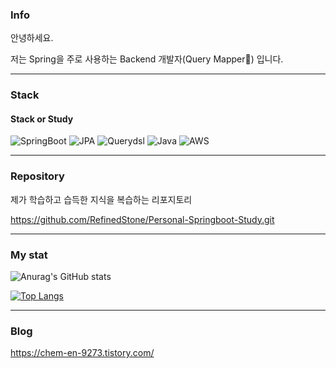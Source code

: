 

### Info
  
안녕하세요.

저는 Spring을 주로 사용하는 Backend 개발자(Query Mapper:rofl:) 입니다.

<hr/>

### Stack
#### Stack or Study

![SpringBoot](https://img.shields.io/badge/springboot-6DB33F?style=for-the-badge&logo=springboot&logoColor=white)
![JPA](https://img.shields.io/badge/jpa-6DB33F?style=for-the-badge&logo=spring&logoColor=white)
![Querydsl](https://img.shields.io/badge/querydsl-6DB33F?style=for-the-badge&logo=mysql&logoColor=white)
![Java](https://img.shields.io/badge/java-%23ED8B00.svg?style=for-the-badge&logo=java&logoColor=white)
![AWS](https://img.shields.io/badge/AWS-%23FF9900.svg?style=for-the-badge&logo=amazon-aws&logoColor=white)



<hr/>

### Repository

제가 학습하고 습득한 지식을 복습하는 리포지토리

https://github.com/RefinedStone/Personal-Springboot-Study.git
<hr/>


### My stat
![Anurag's GitHub stats](https://github-readme-stats.vercel.app/api?username=RefinedStone&&show_icons=true&theme=transparent)




[![Top Langs](https://github-readme-stats.vercel.app/api/top-langs/?username=RefinedStone&&hide=javascript,html,SCSS,CSS,PHP&layout=compact)](https://github.com/RefinedStone/github-readme-stats)  




<hr/>


### Blog
https://chem-en-9273.tistory.com/
